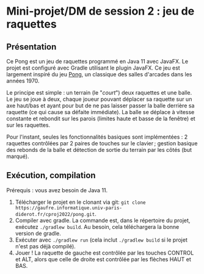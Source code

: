 # Mini-projet/DM de session 2 : jeu de raquettes

## Présentation

Ce Pong est un jeu de raquettes programmé en Java 11 avec JavaFX. Le projet est configuré avec Gradle utilisant le plugin JavaFX. Ce jeu est largement inspiré du jeu [Pong](https://fr.wikipedia.org/wiki/Pong), un classique des salles d'arcades dans les années 1970.

Le principe est simple : un terrain (le "*court*") deux raquettes et une balle. Le jeu se joue à deux, chaque joueur pouvant déplacer sa raquette sur un axe haut/bas et ayant pour but de ne pas laisser passer la balle derrière sa raquette (ce qui cause sa défaite immédiate). La balle se déplace à vitesse constante et rebondit sur les parois (limites haute et basse de la fenêtre) et sur les raquettes.

Pour l'instant, seules les fonctionnalités basiques sont implémentées : 2 raquettes contrôlées par 2 paires de touches sur le clavier ; gestion basique des rebonds de la balle et détection de sortie du terrain par les côtés (but marqué).

## Exécution, compilation

Prérequis : vous avez besoin de Java 11.

1. Télécharger le projet en le clonant via git: `git clone https://gaufre.informatique.univ-paris-diderot.fr/cproj2022/pong.git`.
2. Compiler avec gradle. La commande est, dans le répertoire du projet, exécutez `./gradlew build`. Au besoin, cela téléchargera la bonne version de gradle.
3. Exécuter avec `./gradlew run` (cela inclut `./gradlew build` si le projet n'est pas déjà compilé).
4. Jouer ! La raquette de gauche est contrôlée par les touches CONTROL et ALT, alors que celle de droite est contrôlée par les flèches HAUT et BAS.
